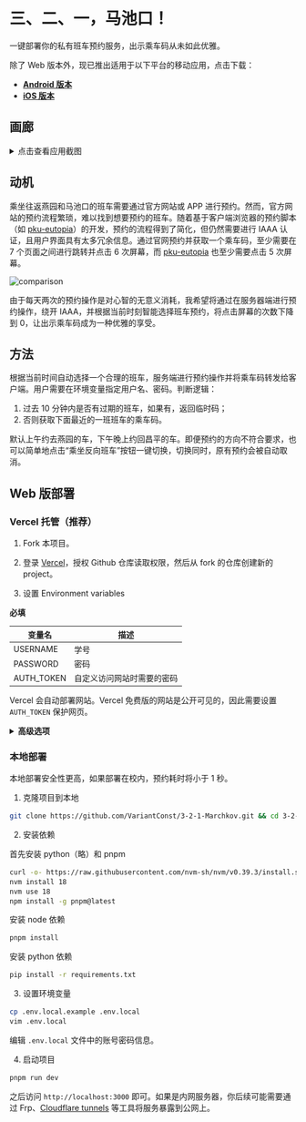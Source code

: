 # 三、二、一，马池口！

一键部署你的私有班车预约服务，出示乘车码从未如此优雅。

除了 Web 版本外，现已推出适用于以下平台的移动应用，点击下载：

- **[Android 版本](https://bin.variantconst.com/marchkov-v0.3.0-alpha-android.apk)**
- **[iOS 版本](https://apps.apple.com/cn/app/%E9%A9%AC%E6%B1%A0%E5%8F%A3%E7%8F%AD%E8%BD%A6%E9%A2%84%E7%BA%A6/id6560109356)**

## 画廊

<details>
  <summary>点击查看应用截图</summary>
  <div style="display: flex; align-items: center;">
    <img src="public/demo.gif" alt="demo" style="height: 360px; margin-right: 10px;">
    <img src="https://github.com/user-attachments/assets/9ad04c0c-ef7e-4b58-b1d5-a176da739cc0" alt="App Store Connect" style="height: 360px; margin-right: 10px;">
    <img src="https://github.com/user-attachments/assets/d215a3e1-e8bd-4d9e-82a2-a3e7747d6ff3" alt="Simulator Screenshot - iPhone 15 - 2024-09-06 at 20 31 47" style="height: 360px; margin-right: 10px;">
    <img src="https://github.com/user-attachments/assets/a070d59d-4796-4c33-a997-6b2a1d58919d" alt="Simulator Screenshot - iPhone 15 - 2024-09-06 at 20 32 13" style="height: 360px; margin-right: 10px;">
    <img src="https://github.com/user-attachments/assets/1b252df4-7e41-4ece-a188-1b8899d7dfa4" alt="0x0ss1" style="height: 360px;">
  </div>
</details>

## 动机

乘坐往返燕园和马池口的班车需要通过官方网站或 APP 进行预约。然而，官方网站的预约流程繁琐，难以找到想要预约的班车。随着基于客户端浏览器的预约脚本（如 [pku-eutopia](https://github.com/xmcp/pku-eutopia)）的开发，预约的流程得到了简化，但仍然需要进行 IAAA 认证，且用户界面具有太多冗余信息。通过官网预约并获取一个乘车码，至少需要在 7 个页面之间进行跳转并点击 6 次屏幕，而 [pku-eutopia](https://github.com/xmcp/pku-eutopia) 也至少需要点击 5 次屏幕。

![comparison](public/comparison.png "与现有预约方式的界面效果对比")

由于每天两次的预约操作是对心智的无意义消耗，我希望将通过在服务器端进行预约操作，绕开 IAAA，并根据当前时刻智能选择班车预约，将点击屏幕的次数下降到 0，让出示乘车码成为一种优雅的享受。

## 方法

根据当前时间自动选择一个合理的班车，服务端进行预约操作并将乘车码转发给客户端。用户需要在环境变量指定用户名、密码。判断逻辑：

1. 过去 10 分钟内是否有过期的班车，如果有，返回临时码；
2. 否则获取下面最近的一班班车的乘车码。

默认上午约去燕园的车，下午晚上约回昌平的车。即便预约的方向不符合要求，也可以简单地点击“乘坐反向班车”按钮一键切换，切换同时，原有预约会被自动取消。

## Web 版部署

### Vercel 托管（推荐）

1. Fork 本项目。

2. 登录 [Vercel](https://vercel.com/)，授权 Github 仓库读取权限，然后从 fork 的仓库创建新的 project。

3. 设置 Environment variables

**必填**

| 变量名     | 描述                       |
| ---------- | -------------------------- |
| USERNAME   | 学号                       |
| PASSWORD   | 密码                       |
| AUTH_TOKEN | 自定义访问网站时需要的密码 |

Vercel 会自动部署网站。Vercel 免费版的网站是公开可见的，因此需要设置 `AUTH_TOKEN` 保护网页。

<details>
<summary><strong>高级选项</strong></summary>

| 变量名                  | 描述                                                                         | 默认值 |
| ----------------------- | ---------------------------------------------------------------------------- | ------ |
| PREV_INTERVAL           | 向前追溯临时码的时间间隔（分钟）                                             | 10     |
| NEXT_INTERVAL           | 向后检查可乘坐班车的时间间隔（分钟）                                         | 60     |
| CRITICAL_TIME           | 临界时刻，该时刻前后默认的预约班车方向相反（单位为小时，必须是 0-24 的整数） | 14     |
| FLAG_MORNING_TO_YANYUAN | 1 表示临界时刻前去燕园、之后回昌平，0 表示临界时间前回昌平、之后去燕园       | 1      |

默认情况下，只有当前时刻前 10 分钟到后 60 分钟内的班车会被检测。默认 14 点前都前往燕园，14 点后都回昌平。

</details>

### 本地部署

本地部署安全性更高，如果部署在校内，预约耗时将小于 1 秒。

1. 克隆项目到本地

```bash
git clone https://github.com/VariantConst/3-2-1-Marchkov.git && cd 3-2-1-Marchkov
```

2. 安装依赖

首先安装 python（略）和 pnpm

```bash
curl -o- https://raw.githubusercontent.com/nvm-sh/nvm/v0.39.3/install.sh | bash
nvm install 18
nvm use 18
npm install -g pnpm@latest
```

安装 node 依赖

```bash
pnpm install
```

安装 python 依赖

```bash
pip install -r requirements.txt
```

3. 设置环境变量

```bash
cp .env.local.example .env.local
vim .env.local
```

编辑 `.env.local` 文件中的账号密码信息。

4. 启动项目

```bash
pnpm run dev
```

之后访问 `http://localhost:3000` 即可。如果是内网服务器，你后续可能需要通过 Frp、[Cloudflare tunnels](https://www.cloudflare.com/zh-cn/products/tunnel/) 等工具将服务暴露到公网上。
